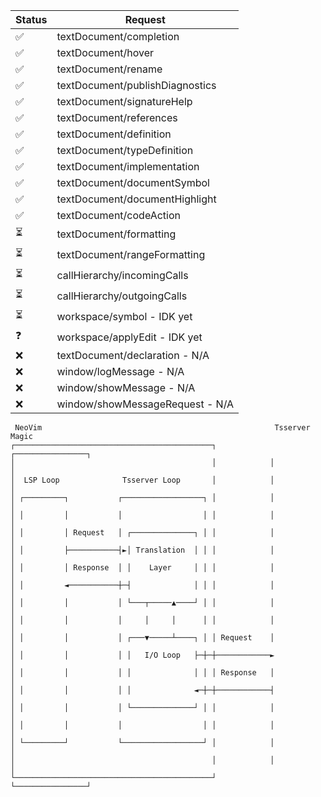 | Status | Request                         |
| ------ | ------------------------------- |
| ✅     | textDocument/completion         |
| ✅     | textDocument/hover              |
| ✅     | textDocument/rename             |
| ✅     | textDocument/publishDiagnostics |
| ✅     | textDocument/signatureHelp      |
| ✅     | textDocument/references         |
| ✅     | textDocument/definition         |
| ✅     | textDocument/typeDefinition     |
| ✅     | textDocument/implementation     |
| ✅     | textDocument/documentSymbol     |
| ✅     | textDocument/documentHighlight  |
| ✅     | textDocument/codeAction         |
| ⏳     | textDocument/formatting         |
| ⏳     | textDocument/rangeFormatting    |
| ⏳     | callHierarchy/incomingCalls     |
| ⏳     | callHierarchy/outgoingCalls     |
| ⏳     | workspace/symbol - IDK yet      |
| ❓     | workspace/applyEdit - IDK yet   |
| ❌     | textDocument/declaration - N/A  |
| ❌     | window/logMessage - N/A         |
| ❌     | window/showMessage - N/A        |
| ❌     | window/showMessageRequest - N/A |

```
 NeoVim                                                    Tsserver Magic
┌────────────────────────────────────────────┐            ┌────────────────┐
│                                            │            │                │
│  LSP Loop              Tsserver Loop       │            │                │
│ ┌─────────┐           ┌──────────────────┐ │            │                │
│ │         │           │                  │ │            │                │
│ │         │ Request   │ ┌──────────────┐ │ │            │                │
│ │         ├───────────┤►│ Translation  │ │ │            │                │
│ │         │ Response  │ │    Layer     │ │ │            │                │
│ │         ◄───────────┼─┤              │ │ │            │                │
│ │         │           │ └───┬─────▲────┘ │ │            │                │
│ │         │           │     │     │      │ │            │                │
│ │         │           │ ┌───▼─────┴────┐ │ │ Request    │                │
│ │         │           │ │   I/O Loop   ├─┼─┼────────────►                │
│ │         │           │ │              │ │ │ Response   │                │
│ │         │           │ │              ◄─┼─┼────────────┤                │
│ │         │           │ └──────────────┘ │ │            │                │
│ │         │           │                  │ │            │                │
│ └─────────┘           └──────────────────┘ │            │                │
│                                            │            │                │
└────────────────────────────────────────────┘            └────────────────┘
```
